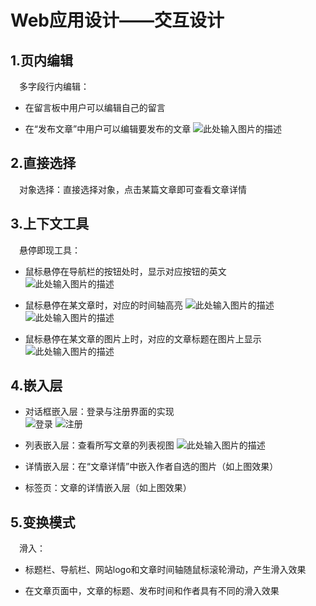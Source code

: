 ﻿# Web应用设计——交互设计

## 1.页内编辑
&ensp;&ensp;多字段行内编辑：

 - 在留言板中用户可以编辑自己的留言

 - 在“发布文章”中用户可以编辑要发布的文章
 ![此处输入图片的描述][1]

## 2.直接选择
&ensp;&ensp;对象选择：直接选择对象，点击某篇文章即可查看文章详情

## 3.上下文工具
&ensp;&ensp;悬停即现工具：

 - 鼠标悬停在导航栏的按钮处时，显示对应按钮的英文  
 ![此处输入图片的描述][2]

 - 鼠标悬停在某文章时，对应的时间轴高亮
![此处输入图片的描述][3]
![此处输入图片的描述][4]

 - 鼠标悬停在某文章的图片上时，对应的文章标题在图片上显示  
 ![此处输入图片的描述][5]

## 4.嵌入层

 - 对话框嵌入层：登录与注册界面的实现  
 ![登录][6]
 ![注册][7]

 - 列表嵌入层：查看所写文章的列表视图
 ![此处输入图片的描述][8]

 - 详情嵌入层：在“文章详情”中嵌入作者自选的图片（如上图效果）

 - 标签页：文章的详情嵌入层（如上图效果）
 
## 5.变换模式

&ensp;&ensp;滑入：

 - 标题栏、导航栏、网站logo和文章时间轴随鼠标滚轮滑动，产生滑入效果
 
 - 在文章页面中，文章的标题、发布时间和作者具有不同的滑入效果
 

 


  [1]: https://wx1.sinaimg.cn/large/006qSzibly1ft1kuvmjhwj30pt0c0n01.jpg
  [2]: https://wx1.sinaimg.cn/large/006qSzibly1ft1ltfze5lj30bp01ydfy.jpg
  [3]: https://wx3.sinaimg.cn/large/006qSzibly1ft1lx337shj30oj068tai.jpg
  [4]: https://wx1.sinaimg.cn/large/006qSzibly1ft1lx2irj1j30po069abv.jpg
  [5]: https://wx2.sinaimg.cn/large/006qSzibly1ft1m2gfzghj30840cpado.jpg
  [6]: https://wx4.sinaimg.cn/large/006qSzibly1ft1medz7zyj30ed06djsd.jpg
  [7]: https://wx2.sinaimg.cn/large/006qSzibly1ft1meenmc3j30ep08z75l.jpg
  [8]: https://wx2.sinaimg.cn/large/006qSzibly1ft1mscaez0j30q0093acr.jpg
